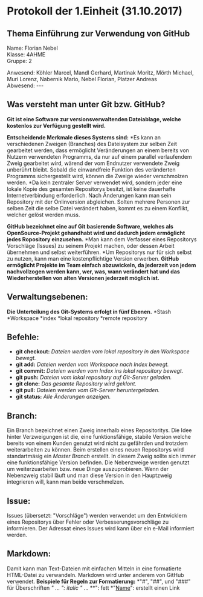 # Protokoll der 1.Einheit (31.10.2017)

## Thema Einführung zur Verwendung von GitHub

Name:     Florian Nebel  
Klasse:   4AHME  
Gruppe:   2  

Anwesend: Köhler Marcel, Mandl Gerhard, Martinak Moritz, Mörth Michael, Muri Lorenz, Nabernik Mario, Nebel Florian, Platzer Andreas  
Abwesend: ---

## Was versteht man unter Git bzw. GitHub?
**Git ist eine Software zur versionsverwaltenden Dateiablage, welche kostenlos zur Verfügung gestellt wird.**

**Entscheidende Merkmale dieses Systems sind:**
*Es kann an verschiedenen Zweigen (Branches) des Dateisystem zur selben Zeit gearbeitet werden, dass ermöglicht Veränderungen an einem bereits von Nutzern verwendeten Programms, da nur auf einem parallel verlaufendem Zweig gearbeitet wird, wärend der vom Endnutzer verwendete Zweig unberührt bleibt. Sobald die einwandfreie Funktion des veränderten Programms sichergestellt wird, können die Zweige wieder verschmolzen werden.
*Da kein zentraler Server verwendet wird, sondern jeder eine lokale Kopie des gesamten Repositorys besitzt, ist keine dauerhafte Internetverbindung erforderlich. Nach Änderungen kann man sein Repository mit der Onlinversion abgleichen. Solten mehrere Personen zur selben Zeit die selbe Datei verändert haben, kommt es zu einem Konflikt, welcher gelöst werden muss.

**GitHub bezeichnet eine auf Git basierende Software, welches als OpenSource-Projekt gehandhabt wird und dadurch jedem ermöglicht jedes Ropository einzusehen.**
*Man kann dem Verfasser eines Repositorys Vorschläge (Issues) zu seinem Projekt machen, oder dessen Arbeit übernehmen und selbst weiterführen.
*Um Repositorys nur für sich selbst zu nutzen, kann man eine kostenpflichtige Version erwerben.
**GitHub ermöglicht Projekte im Team einfach abzuwickeln, da jederzeit von jedem nachvollzogen werden kann, wer, was, wann verändert hat und das Wiederherstellen von alten Versionen jederzeit möglich ist.**

## Verwaltungsebenen:
**Die Unterteilung des Git-Systems erfolgt in fünf Ebenen.**
*Stash
*Workspace
*index
*lokal repository
*remote repository

## Befehle:
* **git checkout:** *Dateien werden vom lokal repository in den Workspace bewegt.*
* **git add:** *Dateien werden vom Workspace nach Index bewegt.*
* **git commit:** *Dateien werden vom Index ins lokal repository bewegt.*
* **git push:** *Dateien vom lokal repository auf Git-Server geladen.*
* **git clone:** *Das gesamte Repository wird geklont.*
* **git pull:** *Dateien werden vom Git-Server heruntergeladen.*
* **git status:** *Alle Änderungen anzeigen.*

## Branch:
Ein Branch bezeichnet einen Zweig innerhalb eines Repositoritys. Die Idee hinter Verzweigungen ist die, eine funktionsfähige, stabile Version welche bereits von einem Kunden genutzt wird nicht zu gefährden und trotzdem weiterarbeiten zu können. Beim erstellen eines neuen Repositorys wird standartmäsig ein *Master Branch* erstellt. In diesem Zweig sollte sich immer eine funktionsfähige Version befinden. Die Nebenzweige werden genutzt um weiterzuarbeiten bzw. neue Dinge auszuprobieren. Wenn der Nebenzweig stabil läuft und man diese Version in den Hauptzweig integrieren will, kann man beide verschmelzen.

## Issue:
Issues (übersetzt: "Vorschläge") werden verwendet um den Entwicklern eines Repositorys über Fehler oder Verbesserungsvorschläge zu informieren. Der Adressat eines Issues wird kann über ein e-Mail informiert werden.

## Markdown:
Damit kann man Text-Dateien mit einfachen Mitteln in eine formatierte HTML-Datei zu verwandeln. Markdown wird unter anderem von GitHub verwendet.
**Beispiele für Regeln zur Formatierung:**
*"#", "##", und "###" für Überschriften
*"* ... *": italic
*"** ... **": fett
*"[Name](Link)": erstellt einen Link
